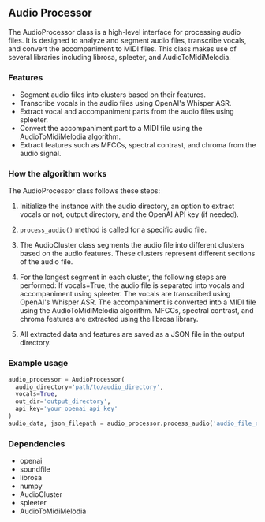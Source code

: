 ## Audio Processor

The AudioProcessor class is a high-level interface for processing audio files. It is designed to analyze and segment audio files, transcribe vocals, and convert the accompaniment to MIDI files. This class makes use of several libraries including librosa, spleeter, and AudioToMidiMelodia.

### Features

- Segment audio files into clusters based on their features.
- Transcribe vocals in the audio files using OpenAI's Whisper ASR.
- Extract vocal and accompaniment parts from the audio files using spleeter.
- Convert the accompaniment part to a MIDI file using the AudioToMidiMelodia algorithm.
- Extract features such as MFCCs, spectral contrast, and chroma from the audio signal.

### How the algorithm works

The AudioProcessor class follows these steps:

1. Initialize the instance with the audio directory, an option to extract vocals or not, output directory, and the OpenAI API key (if needed).

2. `process_audio()` method is called for a specific audio file.

3. The AudioCluster class segments the audio file into different clusters based on the audio features. These clusters represent different sections of the audio file.

4. For the longest segment in each cluster, the following steps are performed: If vocals=True, the audio file is separated into vocals and accompaniment using spleeter. The vocals are transcribed using OpenAI's Whisper ASR. The accompaniment is converted into a MIDI file using the AudioToMidiMelodia algorithm. MFCCs, spectral contrast, and chroma features are extracted using the librosa library.

5. All extracted data and features are saved as a JSON file in the output directory.

### Example usage

```python
audio_processor = AudioProcessor(
  audio_directory='path/to/audio_directory',
  vocals=True, 
  out_dir='output_directory', 
  api_key='your_openai_api_key'
)
audio_data, json_filepath = audio_processor.process_audio('audio_file_name')
```

### Dependencies
- openai
- soundfile
- librosa
- numpy
- AudioCluster
- spleeter
- AudioToMidiMelodia
